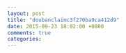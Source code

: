 ```yaml
---
layout: post
title: "doubanclaimc3f270ba9ca412d9"
date: 2015-09-23 18:02:00 +0800
comments: true
categories: 
---
```

